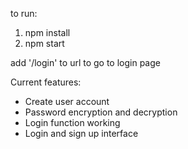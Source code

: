 to run:
1. npm install
2. npm start

add '/login' to url to go to login page

Current features:
- Create user account
- Password encryption and decryption
- Login function working
- Login and sign up interface
